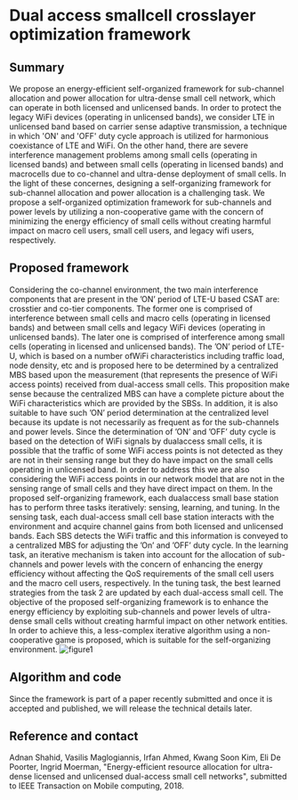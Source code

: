 # Dual access smallcell crosslayer optimization framework
## Summary 
We propose an energy-efficient self-organized framework for sub-channel allocation and power allocation for ultra-dense small cell network, which can operate in both licensed and unlicensed bands. In order to protect the legacy WiFi devices (operating in unlicensed bands), we consider LTE in unlicensed band based on carrier sense adaptive transmission, a technique in which 'ON' and 'OFF' duty cycle approach is utilized for harmonious coexistance of LTE and WiFi. On the other hand, there are severe interference management problems among small cells (operating in licensed bands) and between small cells (operating in licensed bands) and macrocells due to co-channel and ultra-dense deployment of small cells. In the light of these concernes, designing a self-organizing framework for sub-channel allocation and power allocation is a challenging task. We propose a self-organized optimization framework for sub-channels and power levels by utilizing a non-cooperative game with the concern of minimizing the energy efficiency of small cells without creating harmful impact on macro cell users, small cell users, and legacy wifi users, respectively. 
## Proposed framework
Considering the co-channel environment, the two main interference components that are present in the ’ON’ period of LTE-U based CSAT are: crosstier and co-tier components. The former one is comprised of interference between small cells and macro cells (operating in licensed bands) and between small cells and legacy WiFi devices (operating in unlicensed bands). The later one is comprised of interference among small cells (operating in licensed and unlicensed bands). The ’ON’ period of LTE-U, which is based on a number ofWiFi characteristics including traffic load, node density, etc and is proposed here to be determined by a centralized MBS based upon the measurement (that represents the presence of WiFi access points) received from dual-access small cells. This proposition make sense because the centralized MBS can have a complete picture about the WiFi characteristics which are provided by the SBSs. In addition, it is also suitable to have such ’ON’ period determination at the centralized level because its update is not necessarily as frequent as for the sub-channels and power levels. Since the determination of ’ON’ and ’OFF’ duty cycle is based on the detection of WiFi signals by dualaccess small cells, it is possible that the traffic of some WiFi access points is not detected as they are not in their sensing range but they do have impact on the small cells operating in unlicensed band. In order to address this we are also considering the WiFi access points in our network model that are not in the sensing range of small cells and they have direct impact on them.
In the proposed self-organizing framework, each dualaccess small base station has to perform three tasks iteratively: sensing, learning, and tuning. In the sensing task, each dual-access small cell base station interacts with the environment and acquire channel gains from both licensed and unlicensed bands. Each SBS detects the WiFi traffic and this information is conveyed to a centralized MBS for
adjusting the ’On’ and ’OFF’ duty cycle. In the learning task, an iterative mechanism is taken into account for the allocation of sub-channels and power levels with the concern of enhancing the energy efficiency without affecting the QoS requirements of the small cell users and the macro cell users, respectively. In the tuning task, the best learned strategies from the task 2 are updated by each dual-access small cell. The objective of the proposed self-organizing framework is to enhance the energy efficiency by exploiting sub-channels and power levels of ultra-dense small cells without creating harmful impact on other network entities. In order to achieve this, a less-complex iterative algorithm using a non-cooperative game is proposed, which is suitable for the self-organizing environment. 
![figure1](https://user-images.githubusercontent.com/24733570/40410259-9f13edfe-5e6d-11e8-9da3-ee60d985d2c7.jpg)
## Algorithm and code
Since the framework is part of a paper recently submitted and once it is accepted and published, we will release the technical details later. 
## Reference and contact
Adnan Shahid, Vasilis Maglogiannis, Irfan Ahmed, Kwang Soon Kim, Eli De Poorter, Ingrid Moerman, "Energy-efficient resource allocation for ultra-dense licensed and unlicensed dual-access small cell networks", submitted to IEEE Transaction on Mobile computing, 2018.  
